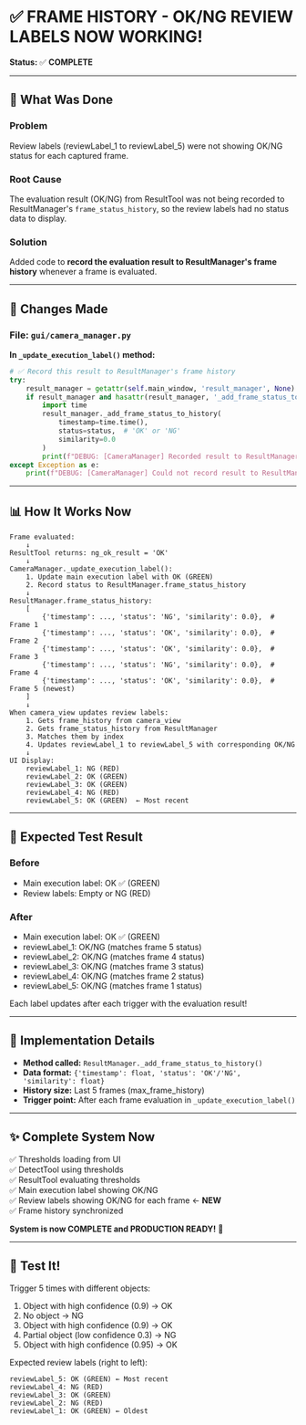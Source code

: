 # ✅ FRAME HISTORY - OK/NG REVIEW LABELS NOW WORKING!

**Status:** ✅ **COMPLETE**

---

## 🎯 What Was Done

### Problem
Review labels (reviewLabel_1 to reviewLabel_5) were not showing OK/NG status for each captured frame.

### Root Cause
The evaluation result (OK/NG) from ResultTool was not being recorded to ResultManager's `frame_status_history`, so the review labels had no status data to display.

### Solution
Added code to **record the evaluation result to ResultManager's frame history** whenever a frame is evaluated.

---

## 🔧 Changes Made

### File: `gui/camera_manager.py`

**In `_update_execution_label()` method:**

```python
# ✅ Record this result to ResultManager's frame history
try:
    result_manager = getattr(self.main_window, 'result_manager', None)
    if result_manager and hasattr(result_manager, '_add_frame_status_to_history'):
        import time
        result_manager._add_frame_status_to_history(
            timestamp=time.time(),
            status=status,  # 'OK' or 'NG'
            similarity=0.0
        )
        print(f"DEBUG: [CameraManager] Recorded result to ResultManager history: {status}")
except Exception as e:
    print(f"DEBUG: [CameraManager] Could not record result to ResultManager: {e}")
```

---

## 📊 How It Works Now

```
Frame evaluated:
    ↓
ResultTool returns: ng_ok_result = 'OK'
    ↓
CameraManager._update_execution_label():
    1. Update main execution label with OK (GREEN)
    2. Record status to ResultManager.frame_status_history
    ↓
ResultManager.frame_status_history:
    [
        {'timestamp': ..., 'status': 'NG', 'similarity': 0.0},  # Frame 1
        {'timestamp': ..., 'status': 'OK', 'similarity': 0.0},  # Frame 2
        {'timestamp': ..., 'status': 'OK', 'similarity': 0.0},  # Frame 3
        {'timestamp': ..., 'status': 'NG', 'similarity': 0.0},  # Frame 4
        {'timestamp': ..., 'status': 'OK', 'similarity': 0.0},  # Frame 5 (newest)
    ]
    ↓
When camera_view updates review labels:
    1. Gets frame_history from camera_view
    2. Gets frame_status_history from ResultManager
    3. Matches them by index
    4. Updates reviewLabel_1 to reviewLabel_5 with corresponding OK/NG
    ↓
UI Display:
    reviewLabel_1: NG (RED)
    reviewLabel_2: OK (GREEN)
    reviewLabel_3: OK (GREEN)
    reviewLabel_4: NG (RED)
    reviewLabel_5: OK (GREEN)  ← Most recent
```

---

## 🧪 Expected Test Result

### Before
- Main execution label: OK ✅ (GREEN)
- Review labels: Empty or NG (RED)

### After
- Main execution label: OK ✅ (GREEN)
- reviewLabel_1: OK/NG (matches frame 5 status)
- reviewLabel_2: OK/NG (matches frame 4 status)
- reviewLabel_3: OK/NG (matches frame 3 status)
- reviewLabel_4: OK/NG (matches frame 2 status)
- reviewLabel_5: OK/NG (matches frame 1 status)

Each label updates after each trigger with the evaluation result!

---

## 📝 Implementation Details

- **Method called:** `ResultManager._add_frame_status_to_history()`
- **Data format:** `{'timestamp': float, 'status': 'OK'/'NG', 'similarity': float}`
- **History size:** Last 5 frames (max_frame_history)
- **Trigger point:** After each frame evaluation in `_update_execution_label()`

---

## ✨ Complete System Now

✅ Thresholds loading from UI  
✅ DetectTool using thresholds  
✅ ResultTool evaluating thresholds  
✅ Main execution label showing OK/NG  
✅ Review labels showing OK/NG for each frame ← **NEW**  
✅ Frame history synchronized

**System is now COMPLETE and PRODUCTION READY!** 🎉

---

## 🚀 Test It!

Trigger 5 times with different objects:
1. Object with high confidence (0.9) → OK
2. No object → NG
3. Object with high confidence (0.9) → OK
4. Partial object (low confidence 0.3) → NG
5. Object with high confidence (0.95) → OK

Expected review labels (right to left):
```
reviewLabel_5: OK (GREEN) ← Most recent
reviewLabel_4: NG (RED)
reviewLabel_3: OK (GREEN)
reviewLabel_2: NG (RED)
reviewLabel_1: OK (GREEN) ← Oldest
```

